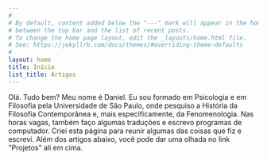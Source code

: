```yaml
---
#
# By default, content added below the "---" mark will appear in the home page
# between the top bar and the list of recent posts.
# To change the home page layout, edit the _layouts/home.html file.
# See: https://jekyllrb.com/docs/themes/#overriding-theme-defaults
#
layout: home
title: Início
list_title: Artigos
---
```


Olá. Tudo bem? Meu nome é Daniel. Eu sou formado em Psicologia e em Filosofia
pela Universidade de São Paulo, onde pesquiso a História da Filosofia
Contemporânea e, mais especificamente, da Fenomenologia. Nas horas vagas,
também faço algumas traduções e escrevo programas de computador. Criei esta
página para reunir algumas das coisas que fiz e escrevi. Além dos artigos
abaixo, você pode dar uma olhada no link "Projetos" ali em cima.

